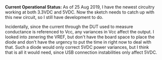 **Current Operational Status:** As of 25 Aug 2019, I have the newest circuitry working at both 3.3VDC and 5VDC. Now the sketch needs to catch up with this new circuit, so I still have development to do.


Incidentally, since the current through the DUT used to measure conductance is referenced to Vcc, any variances in Vcc affect the output.  I looked into zenering the VREF, but don't have the board space to place the diode and don't have the urgency to put the time in right now to deal with that.  Such a diode would only correct 5VDC power variances, but I think that is all it would need, since USB connection instabilities only affect 5VDC.
